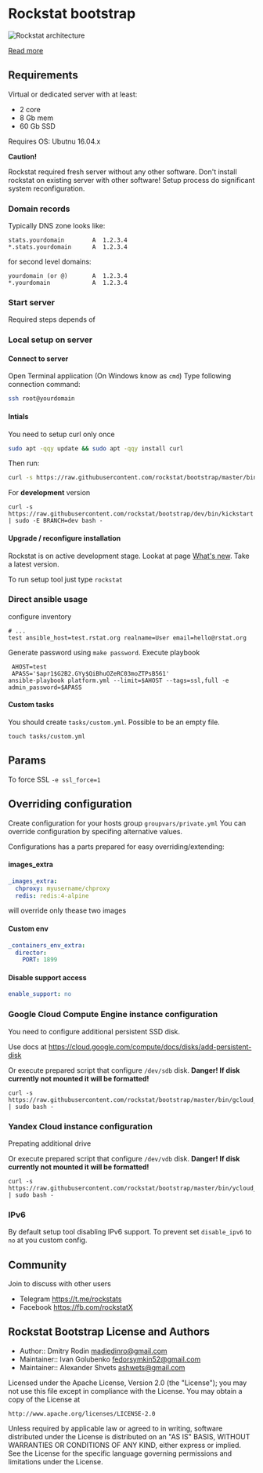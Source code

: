 # Rockstat bootstrap

![Rockstat architecture](https://rstat.org/static/media/schemas/rockstat-main-components.svg?3)

[Read more](https://rstat.org)

## Requirements

Virtual or dedicated server with at least:

- 2 core
- 8 Gb mem
- 60 Gb SSD

Requires OS: Ubutnu 16.04.x

**Caution!**

Rockstat required fresh server without any other software. Don't  install rockstat on existing server with other software! 
Setup process do significant system reconfiguration.

### Domain records


Typically DNS zone looks like:

```
stats.yourdomain        A  1.2.3.4
*.stats.yourdomain      A  1.2.3.4
```

for second level domains:

```
yourdomain (or @)       A  1.2.3.4
*.yourdomain            A  1.2.3.4
```

### Start server

Required steps depends of 

### Local setup on server

#### Connect to server

Open Terminal application (On Windows know as `cmd`)  Type following connection command:

```bash
ssh root@yourdomain
```

#### Intials

You need to setup curl only once

```bash
sudo apt -qqy update && sudo apt -qqy install curl
```

Then run:

```bash
curl -s https://raw.githubusercontent.com/rockstat/bootstrap/master/bin/kickstart | sudo -E bash -
```

For **development** version

```
curl -s https://raw.githubusercontent.com/rockstat/bootstrap/dev/bin/kickstart | sudo -E BRANCH=dev bash -
```

 #### Upgrade / reconfigure installation

Rockstat is on active development stage. Lookat at page [What's new](https://rock.st/docs/what-s-new). Take a latest version.

To run setup tool just type `rockstat`

### Direct ansible usage

configure inventory

```
# ...
test ansible_host=test.rstat.org realname=User email=hello@rstat.org
```
Generate password using `make password`. Execute playbook

```
 AHOST=test
 APASS='$apr1$G2B2.GYy$QiBhuOZeRC03moZTPsB561'
ansible-playbook platform.yml --limit=$AHOST --tags=ssl,full -e admin_password=$APASS
```

#### Custom tasks

You should create `tasks/custom.yml`. Possible to be an empty file.

```shell
touch tasks/custom.yml
```

## Params

To force SSL `-e ssl_force=1`

## Overriding configuration

Create configuration for your hosts group `groupvars/private.yml`
You can override configuration by specifing alternative values.

Configurations has a parts prepared for easy overriding/extending:

#### images_extra

```yaml
_images_extra:
  chproxy: myusername/chproxy
  redis: redis:4-alpine
```

will override only thease two images

#### Custom env

```yaml
_containers_env_extra:
  director:
    PORT: 1899
```

#### Disable support access

```yaml
enable_support: no
```

### Google Cloud Compute Engine instance configuration

You need to configure additional persistent SSD disk.

Use docs at https://cloud.google.com/compute/docs/disks/add-persistent-disk

Or execute prepared script that configure `/dev/sdb` disk. **Danger! If disk currently not mounted it will be formatted!**

```
curl -s https://raw.githubusercontent.com/rockstat/bootstrap/master/bin/gcloud_sdb | sudo bash -
```

### Yandex Cloud instance configuration

Prepating additional drive

Or execute prepared script that configure `/dev/vdb` disk. **Danger! If disk currently not mounted it will be formatted!**

```
curl -s https://raw.githubusercontent.com/rockstat/bootstrap/master/bin/ycloud_vdb | sudo bash -
```


### IPv6

By default setup tool disabling IPv6 support.
To prevent set `disable_ipv6` to `no` at you custom config.

## Community

Join to discuss with other users

* Telegram https://t.me/rockstats
* Facebook https://fb.com/rockstatX

## Rockstat Bootstrap License and Authors

* Author:: Dmitry Rodin <madiedinro@gmail.com>
* Maintainer:: Ivan Golubenko <fedorsymkin52@gmail.com>
* Maintainer:: Alexander Shvets <ashwets@gmail.com>

Licensed under the Apache License, Version 2.0 (the "License");
you may not use this file except in compliance with the License.
You may obtain a copy of the License at

    http://www.apache.org/licenses/LICENSE-2.0

Unless required by applicable law or agreed to in writing, software
distributed under the License is distributed on an "AS IS" BASIS,
WITHOUT WARRANTIES OR CONDITIONS OF ANY KIND, either express or implied.
See the License for the specific language governing permissions and
limitations under the License.
